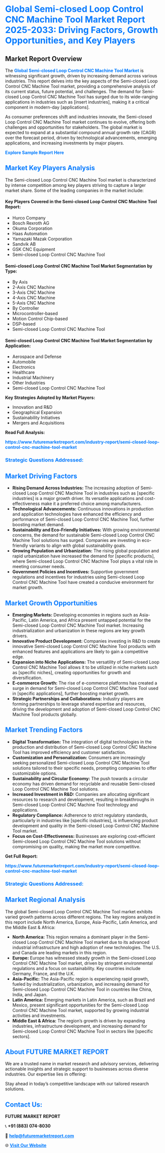 <h1 style="color: #007BFF;">Global Semi-closed Loop Control CNC Machine Tool Market Report 2025-2033: Driving Factors, Growth Opportunities, and Key Players</h1>

<section id="overview">
<h2>Market Report Overview</h2>
<p>The <a href="https://www.futuremarketreport.com/industry-report/semi-closed-loop-control-cnc-machine-tool-market" style="color: #007BFF; text-decoration: none;"><strong>Global Semi-closed Loop Control CNC Machine Tool Market</strong></a> is witnessing significant growth, driven by increasing demand across various industries. This report delves into the key aspects of the Semi-closed Loop Control CNC Machine Tool market, providing a comprehensive analysis of its current status, future potential, and challenges. The demand for Semi-closed Loop Control CNC Machine Tool has surged due to its wide-ranging applications in industries such as [insert industries], making it a critical component in modern-day [applications].</p>
<p>As consumer preferences shift and industries innovate, the Semi-closed Loop Control CNC Machine Tool market continues to evolve, offering both challenges and opportunities for stakeholders. The global market is expected to expand at a substantial compound annual growth rate (CAGR) over the forecast period, driven by technological advancements, emerging applications, and increasing investments by major players.</p>
</section>

<section id="overview">
<p><a href="https://www.futuremarketreport.com/request-sample/reportId=99588" style="color: #007BFF; text-decoration: none;"><strong>Explore Sample Report Here</strong></a></p>
</section>

<section id="key-players">
<h2 style="color: #007BFF;">Market Key Players Analysis</h2>
<p>The Semi-closed Loop Control CNC Machine Tool market is characterized by intense competition among key players striving to capture a larger market share. Some of the leading companies in the market include:</p>
<h4>Key Players Covered in the Semi-closed Loop Control CNC Machine Tool Report:</h4>
<ul><li>Hurco Company</li><li>Bosch Rexroth AG</li><li>Okuma Corporation</li><li>Haas Automation</li><li>Yamazaki Mazak Corporation</li><li>Sandvik AB</li><li>GSK CNC Equipment</li><li>Semi-closed Loop Control CNC Machine Tool</li></ul>
<h4>Semi-closed Loop Control CNC Machine Tool Market Segmentation by Type:</h4>
<ul><li>By Axis</li><li>2-Axis CNC Machine</li><li>3-Axis CNC Machine</li><li>4-Axis CNC Machine</li><li>5-Axis CNC Machine</li><li>By Controller</li><li>Microcontroller-based</li><li>Motion Control Chip-based</li><li>DSP-based</li><li>Semi-closed Loop Control CNC Machine Tool</li></ul>

<h4>Semi-closed Loop Control CNC Machine Tool Market Segmentation by Application:</h4>
<ul><li>Aerospace and Defense</li><li>Automobile</li><li>Electronics</li><li>Healthcare</li><li>Industrial Machinery</li><li>Other Industries</li><li>Semi-closed Loop Control CNC Machine Tool</li></ul>
<p><strong>Key Strategies Adopted by Market Players:</strong></p>
<ul>
<li>Innovation and R&D</li>
<li>Geographical Expansion</li>
<li>Sustainability Initiatives</li>
<li>Mergers and Acquisitions</li>
</ul>
</section>

<section>
<p><strong>Read Full Analysis: </strong></p><a href="https://www.futuremarketreport.com/industry-report/semi-closed-loop-control-cnc-machine-tool-market" style="color: #007BFF; text-decoration: none;"><strong>https://www.futuremarketreport.com/industry-report/semi-closed-loop-control-cnc-machine-tool-market</strong></a>
<h3 style="color: #007BFF;">Strategic Questions Addressed:</h3>
</section>

<section id="driving-factors">
<h2 style="color: #007BFF;">Market Driving Factors</h2>
<ul>
<li><strong>Rising Demand Across Industries:</strong> The increasing adoption of Semi-closed Loop Control CNC Machine Tool in industries such as [specific industries] is a major growth driver. Its versatile applications and cost-effectiveness make it a preferred choice among manufacturers.</li>
<li><strong>Technological Advancements:</strong> Continuous innovations in production and application technologies have enhanced the efficiency and performance of Semi-closed Loop Control CNC Machine Tool, further boosting market demand.</li>
<li><strong>Sustainability and Eco-Friendly Initiatives:</strong> With growing environmental concerns, the demand for sustainable Semi-closed Loop Control CNC Machine Tool solutions has surged. Companies are investing in eco-friendly variants to align with global sustainability goals.</li>
<li><strong>Growing Population and Urbanization:</strong> The rising global population and rapid urbanization have increased the demand for [specific products], where Semi-closed Loop Control CNC Machine Tool plays a vital role in meeting consumer needs.</li>
<li><strong>Government Policies and Incentives:</strong> Supportive government regulations and incentives for industries using Semi-closed Loop Control CNC Machine Tool have created a conducive environment for market growth.</li>
</ul>
</section>

<section id="growth-opportunities">
<h2 style="color: #007BFF;">Market Growth Opportunities</h2>
<ul>
<li><strong>Emerging Markets:</strong> Developing economies in regions such as Asia-Pacific, Latin America, and Africa present untapped potential for the Semi-closed Loop Control CNC Machine Tool market. Increasing industrialization and urbanization in these regions are key growth drivers.</li>
<li><strong>Innovative Product Development:</strong> Companies investing in R&D to create innovative Semi-closed Loop Control CNC Machine Tool products with enhanced features and applications are likely to gain a competitive edge.</li>
<li><strong>Expansion into Niche Applications:</strong> The versatility of Semi-closed Loop Control CNC Machine Tool allows it to be utilized in niche markets such as [specific niches], creating opportunities for growth and diversification.</li>
<li><strong>E-commerce Growth:</strong> The rise of e-commerce platforms has created a surge in demand for Semi-closed Loop Control CNC Machine Tool used in [specific applications], further boosting market growth.</li>
<li><strong>Strategic Partnerships and Collaborations:</strong> Industry players are forming partnerships to leverage shared expertise and resources, driving the development and adoption of Semi-closed Loop Control CNC Machine Tool products globally.</li>
</ul>
</section>

<section id="trending-factors">
<h2 style="color: #007BFF;">Market Trending Factors</h2>
<ul>
<li><strong>Digital Transformation:</strong> The integration of digital technologies in the production and distribution of Semi-closed Loop Control CNC Machine Tool has improved efficiency and customer satisfaction.</li>
<li><strong>Customization and Personalization:</strong> Consumers are increasingly seeking personalized Semi-closed Loop Control CNC Machine Tool solutions tailored to their specific needs, prompting companies to offer customizable options.</li>
<li><strong>Sustainability and Circular Economy:</strong> The push towards a circular economy has driven demand for recyclable and reusable Semi-closed Loop Control CNC Machine Tool solutions.</li>
<li><strong>Increased Investment in R&D:</strong> Companies are allocating significant resources to research and development, resulting in breakthroughs in Semi-closed Loop Control CNC Machine Tool technology and applications.</li>
<li><strong>Regulatory Compliance:</strong> Adherence to strict regulatory standards, particularly in industries like [specific industries], is influencing product development and quality in the Semi-closed Loop Control CNC Machine Tool market.</li>
<li><strong>Focus on Cost-Effectiveness:</strong> Businesses are exploring cost-efficient Semi-closed Loop Control CNC Machine Tool solutions without compromising on quality, making the market more competitive.</li>
</ul>
</section>

<section>
<p><strong>Get Full Report: </strong></p><a href="https://www.futuremarketreport.com/industry-report/semi-closed-loop-control-cnc-machine-tool-market" style="color: #007BFF; text-decoration: none;"><strong>https://www.futuremarketreport.com/industry-report/semi-closed-loop-control-cnc-machine-tool-market</strong></a>
<h3 style="color: #007BFF;">Strategic Questions Addressed:</h3>
</section>


<section id="regional-analysis">
<h2 style="color: #007BFF;">Market Regional Analysis</h2>
<p>The global Semi-closed Loop Control CNC Machine Tool market exhibits varied growth patterns across different regions. The key regions analyzed in this report include North America, Europe, Asia-Pacific, Latin America, and the Middle East & Africa:</p>
<ul>
<li><strong>North America:</strong> This region remains a dominant player in the Semi-closed Loop Control CNC Machine Tool market due to its advanced industrial infrastructure and high adoption of new technologies. The U.S. and Canada are leading markets in this region.</li>
<li><strong>Europe:</strong> Europe has witnessed steady growth in the Semi-closed Loop Control CNC Machine Tool market, driven by stringent environmental regulations and a focus on sustainability. Key countries include Germany, France, and the U.K.</li>
<li><strong>Asia-Pacific:</strong> The Asia-Pacific region is experiencing rapid growth, fueled by industrialization, urbanization, and increasing demand for Semi-closed Loop Control CNC Machine Tool in countries like China, India, and Japan.</li>
<li><strong>Latin America:</strong> Emerging markets in Latin America, such as Brazil and Mexico, present significant opportunities for the Semi-closed Loop Control CNC Machine Tool market, supported by growing industrial activities and investments.</li>
<li><strong>Middle East & Africa:</strong> The region’s growth is driven by expanding industries, infrastructure development, and increasing demand for Semi-closed Loop Control CNC Machine Tool in sectors like [specific sectors].</li>
</ul>
</section>

<footer>
<h2 style="color: #007BFF;">About FUTURE MARKET REPORT</h2>
<p>We are a trusted name in market research and advisory services, delivering actionable insights and strategic support to businesses across diverse industries. Our expertise lies in offering:</p>

<p>Stay ahead in today’s competitive landscape with our tailored research solutions.</p>

<h2 style="color: #007BFF;">Contact Us:</h2>
<p><strong>FUTURE MARKET REPORT</strong></p>
<p>📞 <strong>+91 (883) 074-8030</strong></p>
<p>📧 <strong><a href="mailto:help@futuremarketreport.com" style="color: #007BFF;">help@futuremarketreport.com</a></strong></p>
<p>🌐 <strong><a href="https://www.futuremarketreport.com/" style="color: #007BFF;">Visit Our Website</a></strong></p>
</footer>